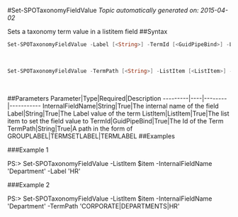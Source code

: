 #Set-SPOTaxonomyFieldValue
*Topic automatically generated on: 2015-04-02*

Sets a taxonomy term value in a listitem field
##Syntax
```powershell
Set-SPOTaxonomyFieldValue -Label [<String>] -TermId [<GuidPipeBind>] -ListItem [<ListItem>] -InternalFieldName [<String>]
```
&nbsp;

```powershell
Set-SPOTaxonomyFieldValue -TermPath [<String>] -ListItem [<ListItem>] -InternalFieldName [<String>]
```
&nbsp;

##Parameters
Parameter|Type|Required|Description
---------|----|--------|-----------
InternalFieldName|String|True|The internal name of the field
Label|String|True|The Label value of the term
ListItem|ListItem|True|The list item to set the field value to
TermId|GuidPipeBind|True|The Id of the Term
TermPath|String|True|A path in the form of GROUPLABEL|TERMSETLABEL|TERMLABEL
##Examples

###Example 1
    
PS:> Set-SPOTaxonomyFieldValue -ListItem $item -InternalFieldName 'Department' -Label 'HR'
    


###Example 2
    
PS:> Set-SPOTaxonomyFieldValue -ListItem $item -InternalFieldName 'Department' -TermPath 'CORPORATE|DEPARTMENTS|HR'
    

